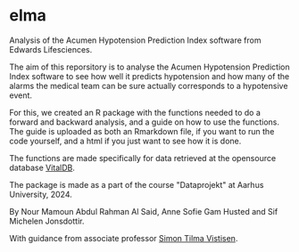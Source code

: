 # elma
Analysis of the Acumen Hypotension Prediction Index software from Edwards Lifesciences.

The aim of this reporsitory is to analyse the Acumen Hypotension Prediction Index software to see how well it predicts hypotension and how many of the alarms the medical team can be sure actually corresponds to a hypotensive event.

For this, we created an R package with the functions needed to do a forward and backward analysis, and a guide on how to use the functions. The guide is uploaded as both an Rmarkdown file, if you want to run the code yourself, and a html if you just want to see how it is done. 

The functions are made specifically for data retrieved at the opensource database [VitalDB](https://vitaldb.net/dataset/#h.y1yyuwuwpa9c). 

The package is made as a part of the course "Dataprojekt" at Aarhus University, 2024. 

By Nour Mamoun Abdul Rahman Al Said, Anne Sofie Gam Husted and Sif Michelen Jonsdottir.

With guidance from associate professor [Simon Tilma Vistisen](https://pure.au.dk/portal/da/persons/vistisen%40clin.au.dk).
